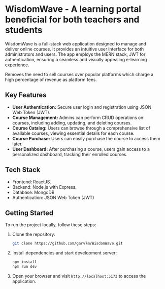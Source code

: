 # WisdomWave - A learning portal beneficial for both teachers and students

WisdomWave is a full-stack web application designed to manage and deliver online courses. It provides an intuitive user interface for both administrators and users. The app employs the MERN stack, JWT for authentication, ensuring a seamless and visually appealing e-learning experience.

Removes the need to sell courses over popular platforms which charge a high percentage of revenue as platform fees.

## Key Features

- **User Authentication:** Secure user login and registration using JSON Web Token (JWT).
- **Course Management:** Admins can perform CRUD operations on courses, including adding, updating, and deleting courses.
- **Course Catalog:** Users can browse through a comprehensive list of available courses, viewing essential details for each course.
- **Course Purchase:** Users can easily purchase the course to access them later.
- **User Dashboard:** After purchasing a course, users gain access to a personalized dashboard, tracking their enrolled courses.

## Tech Stack

- Frontend: ReactJS.
- Backend: Node.js with Express.
- Database: MongoDB
- Authentication: JSON Web Token (JWT)

## Getting Started

To run the project locally, follow these steps:

1. Clone the repository:

   ```sh
   git clone https://github.com/garv7m/WisdomWave.git

2. Install dependencies and start development server:
   
    ```sh
    npm install
    npm run dev
    ```
4. Open your browser and visit `http://localhost:5173` to access the application.

